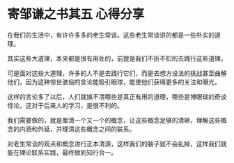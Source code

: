 # 寄邹谦之书其五 心得分享

在我们的生活中，有许许多多的老生常谈。这些老生常谈讲的都是一些朴实的道理。

其实这些大道理，本来都是很有用处的，前提是我们不折不扣的去践行这些道理。

可是面对这些大道理，许多的人不是去践行它们，而是去想方设法的挑战甚至曲解他们，因为这种惊世骇俗的言论能吸引眼球，能使他们获得更多的关注和曝光。

这样的言论多了以后，人们就搞不清哪些是真正有用的道理，哪些是博眼球的奇谈怪论。这对于后来人的学习，是很不利的。

我们需要做的，就是厘清一个又一个的概念，让这些概念足够的清晰，理解这些概念的内涵和外延，并理清这些概念之间的联系。

对老生常谈的观点和概念进行正本清源，这样我们的脑子就不会乱掉，这样我们就能在理论联系实践，最终做到知行合一。
